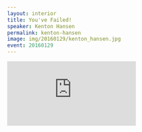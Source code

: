 ```yaml
---
layout: interior
title: You've Failed!
speaker: Kenton Hansen
permalink: kenton-hansen
image: img/20160129/kenton_hansen.jpg
event: 20160129
---
```


<div class='embed-container'><iframe src='https://www.youtube.com/embed/QwW-kofZzGA' frameborder='0' allowfullscreen></iframe></div>
